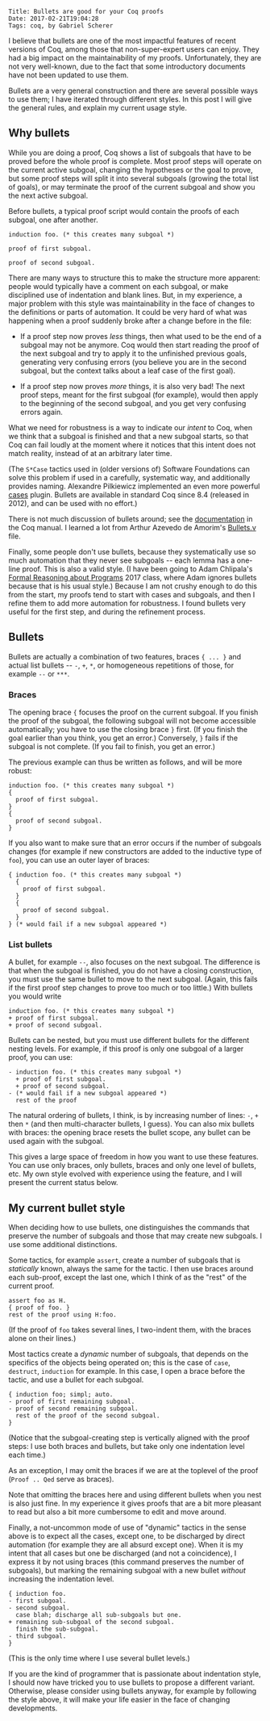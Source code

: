     Title: Bullets are good for your Coq proofs
    Date: 2017-02-21T19:04:28
    Tags: coq, by Gabriel Scherer

I believe that bullets are one of the most impactful features of
recent versions of Coq, among those that non-super-expert users can
enjoy. They had a big impact on the maintainability of my
proofs. Unfortunately, they are not very well-known, due to the fact
that some introductory documents have not been updated to use them.

Bullets are a very general construction and there are several possible
ways to use them; I have iterated through different styles. In this
post I will give the general rules, and explain my current usage
style.

<!-- more -->

## Why bullets

While you are doing a proof, Coq shows a list of subgoals that have to
be proved before the whole proof is complete. Most proof steps will
operate on the current active subgoal, changing the hypotheses or the
goal to prove, but some proof steps will split it into several
subgoals (growing the total list of goals), or may terminate the proof
of the current subgoal and show you the next active subgoal.

Before bullets, a typical proof script would contain the proofs of
each subgoal, one after another.

```
induction foo. (* this creates many subgoal *)

proof of first subgoal.

proof of second subgoal.
```

There are many ways to structure this to make the structure more
apparent: people would typically have a comment on each subgoal, or
make disciplined use of indentation and blank lines. But, in my
experience, a major problem with this style was maintainability in the
face of changes to the definitions or parts of automation. It could be
very hard of what was happening when a proof suddenly broke after
a change before in the file:

- If a proof step now proves *less* things, then what used to be the
  end of a subgoal may not be anymore. Coq would then start reading
  the proof of the next subgoal and try to apply it to the unfinished
  previous goals, generating very confusing errors (you believe you
  are in the second subgoal, but the context talks about a leaf case
  of the first goal).

- If a proof step now proves *more* things, it is also very bad! The
  next proof steps, meant for the first subgoal (for example), would
  then apply to the beginning of the second subgoal, and you get very
  confusing errors again.

What we need for robustness is a way to indicate our *intent* to Coq,
when we think that a subgoal is finished and that a new subgoal
starts, so that Coq can fail loudly at the moment where it notices
that this intent does not match reality, instead of at an arbitrary
later time.

(The `S*Case` tactics used in (older versions of) Software Foundations
can solve this problem if used in a carefully, systematic way, and
additionally provides naming. Alexandre Pilkiewicz implemented an even
more powerful [cases](https://github.com/pilki/cases) plugin. Bullets
are available in standard Coq since 8.4 (released in 2012), and can be
used with no effort.)

There is not much discussion of bullets around; see the
[documentation](https://coq.inria.fr/distrib/8.6/refman/Reference-Manual009.html#sec326)
in the Coq manual. I learned a lot from Arthur Azevedo de
Amorim's
[Bullets.v](https://github.com/arthuraa/poleiro/blob/master/theories/Bullets.v)
file.

Finally, some people don't use bullets, because they systematically
use so much automation that they never see subgoals -- each lemma has
a one-line proof. This is also a valid style. (I have been going to
Adam Chlipala's [Formal Reasoning about
Programs](https://frap.csail.mit.edu/main) 2017 class, where Adam
ignores bullets because that is his usual style.) Because I am not
crushy enough to do this from the start, my proofs tend to start with
cases and subgoals, and then I refine them to add more automation for
robustness. I found bullets very useful for the first step, and during
the refinement process.

## Bullets

Bullets are actually a combination of two features, braces `{ ... }`
and actual list bullets -- `-`, `+`, `*`, or homogeneous repetitions
of those, for example `--` or `***`.

### Braces

The opening brace `{` focuses the proof on the current subgoal. If you
finish the proof of the subgoal, the following subgoal will not become
accessible automatically; you have to use the closing brace `}`
first. (If you finish the goal earlier than you think, you get an
error.) Conversely, `}` fails if the subgoal is not complete. (If you
fail to finish, you get an error.)

The previous example can thus be written as follows, and will be more robust:

```
induction foo. (* this creates many subgoal *)
{
  proof of first subgoal.
}
{
  proof of second subgoal.
}
```

If you also want to make sure that an error occurs if the number of
subgoals changes (for example if new constructors are added to the
inductive type of `foo`), you can use an outer layer of braces:


```
{ induction foo. (* this creates many subgoal *)
  {
    proof of first subgoal.
  }
  {
    proof of second subgoal.
  }
} (* would fail if a new subgoal appeared *)
```

### List bullets

A bullet, for example `--`, also focuses on the next subgoal. The
difference is that when the subgoal is finished, you do not have
a closing construction, you must use the same bullet to move to the
next subgoal. (Again, this fails if the first proof step changes to
prove too much or too little.) With bullets you would write

```
induction foo. (* this creates many subgoal *)
+ proof of first subgoal.
+ proof of second subgoal.
```

Bullets can be nested, but you must use different bullets for the
different nesting levels. For example, if this proof is only one
subgoal of a larger proof, you can use:

```
- induction foo. (* this creates many subgoal *)
  + proof of first subgoal.
  + proof of second subgoal.
- (* would fail if a new subgoal appeared *)
  rest of the proof
```

The natural ordering of bullets, I think, is by increasing number of
lines: `-`, `+` then `*` (and then multi-character bullets,
I guess). You can also mix bullets with braces: the opening brace
resets the bullet scope, any bullet can be used again with the
subgoal.

This gives a large space of freedom in how you want to use these
features. You can use only braces, only bullets, braces and only one
level of bullets, etc. My own style evolved with experience using the
feature, and I will present the current status below.

## My current bullet style

When deciding how to use bullets, one distinguishes the commands that
preserve the number of subgoals and those that may create new
subgoals. I use some additional distinctions.

Some tactics, for example `assert`, create a number of subgoals that
is *statically* known, always the same for the tactic. I then use
braces around each sub-proof, except the last one, which I think of as
the "rest" of the current proof.

```
assert foo as H.
{ proof of foo. }
rest of the proof using H:foo.
```

(If the proof of `foo` takes several lines, I two-indent them, with
the braces alone on their lines.)

Most tactics create a *dynamic* number of subgoals, that depends on
the specifics of the objects being operated on; this is the case of
`case`, `destruct`, `induction` for example. In this case, I open
a brace before the tactic, and use a bullet for each subgoal.

```
{ induction foo; simpl; auto.
- proof of first remaining subgoal.
- proof of second remaining subgoal.
  rest of the proof of the second subgoal.
}
```

(Notice that the subgoal-creating step is vertically aligned with the
proof steps: I use both braces and bullets, but take only one
indentation level each time.)

As an exception, I may omit the braces if we are at the toplevel of
the proof (`Proof .. Qed` serve as braces).

Note that omitting the braces here and using different bullets when
you nest is also just fine. In my experience it gives proofs that are
a bit more pleasant to read but also a bit more cumbersome to edit and
move around.

Finally, a not-uncommon mode of use of "dynamic" tactics in the sense
above is to expect all the cases, except one, to be discharged by
direct automation (for example they are all absurd except one). When
it is my intent that all cases but one be discharged (and not
a coincidence), I express it by not using braces (this command
preserves the number of subgoals), but marking the remaining subgoal
with a new bullet *without* increasing the indentation level.

```
{ induction foo.
- first subgoal.
- second subgoal.
  case blah; discharge all sub-subgoals but one.
+ remaining sub-subgoal of the second subgoal.
  finish the sub-subgoal.
- third subgoal.
}
```

(This is the only time where I use several bullet levels.)

If you are the kind of programmer that is passionate about indentation
style, I should now have tricked you to use bullets to propose
a different variant. Otherwise, please consider using bullets anyway,
for example by following the style above, it will make your life
easier in the face of changing developments.
